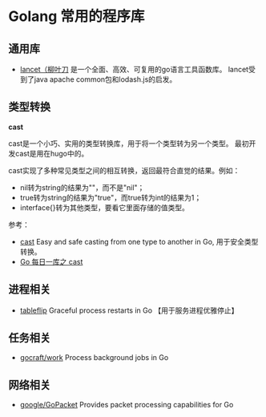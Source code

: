 # Golang 常用的程序库

## 通用库

- [lancet（柳叶刀](https://github.com/duke-git/lancet) 是一个全面、高效、可复用的go语言工具函数库。 lancet受到了java apache common包和lodash.js的启发。

## 类型转换

**cast**

cast是一个小巧、实用的类型转换库，用于将一个类型转为另一个类型。 最初开发cast是用在hugo中的。

cast实现了多种常见类型之间的相互转换，返回最符合直觉的结果。例如：

- nil转为string的结果为""，而不是"nil"；
- true转为string的结果为"true"，而true转为int的结果为1；
- interface{}转为其他类型，要看它里面存储的值类型。

参考：

- [cast](https://github.com/spf13/cast) Easy and safe casting from one type to another in Go, 用于安全类型转换。
- [Go 每日一库之 cast](https://darjun.github.io/2020/01/20/godailylib/cast/)

## 进程相关

- [tableflip](https://github.com/cloudflare/tableflip) Graceful process restarts in Go 【用于服务进程优雅停止】

## 任务相关

- [gocraft/work](https://github.com/gocraft/work) Process background jobs in Go

## 网络相关

- [google/GoPacket](https://github.com/google/gopacket) Provides packet processing capabilities for Go
